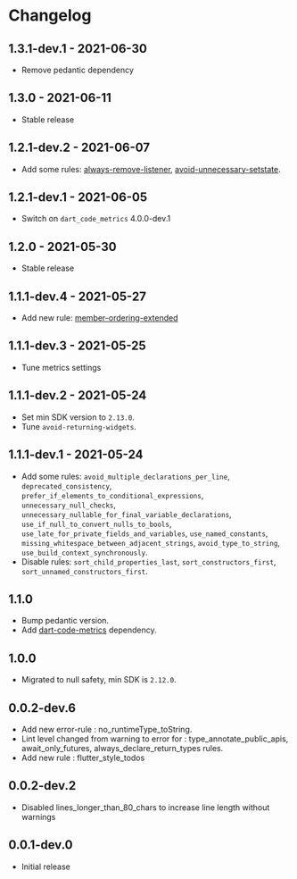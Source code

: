 # Changelog

## 1.3.1-dev.1 - 2021-06-30

* Remove pedantic dependency

## 1.3.0 - 2021-06-11

* Stable release

## 1.2.1-dev.2 - 2021-06-07

* Add some rules: [always-remove-listener](https://github.com/dart-code-checker/dart-code-metrics/blob/master/doc/rules/always-remove-listener.md), [avoid-unnecessary-setstate](https://github.com/dart-code-checker/dart-code-metrics/blob/master/doc/rules/avoid-unnecessary-setstate.md).

## 1.2.1-dev.1 - 2021-06-05

* Switch on `dart_code_metrics` 4.0.0-dev.1

## 1.2.0 - 2021-05-30

* Stable release

## 1.1.1-dev.4 - 2021-05-27

* Add new rule: [member-ordering-extended](https://github.com/dart-code-checker/dart-code-metrics/blob/master/doc/rules/member-ordering-extended.md)

## 1.1.1-dev.3 - 2021-05-25

* Tune metrics settings

## 1.1.1-dev.2 - 2021-05-24

* Set min SDK version to `2.13.0`.
* Tune `avoid-returning-widgets`.

## 1.1.1-dev.1 - 2021-05-24

* Add some rules: `avoid_multiple_declarations_per_line`, `deprecated_consistency`, `prefer_if_elements_to_conditional_expressions`, `unnecessary_null_checks`, `unnecessary_nullable_for_final_variable_declarations`, `use_if_null_to_convert_nulls_to_bools`, `use_late_for_private_fields_and_variables`, `use_named_constants`, `missing_whitespace_between_adjacent_strings`, `avoid_type_to_string`, `use_build_context_synchronously`.
* Disable rules: `sort_child_properties_last`, `sort_constructors_first`, `sort_unnamed_constructors_first`.

## 1.1.0

* Bump pedantic version.
* Add [dart-code-metrics](https://pub.dev/packages/dart_code_metrics) dependency.

## 1.0.0

* Migrated to null safety, min SDK is `2.12.0`.

## 0.0.2-dev.6

* Add new error-rule : no_runtimeType_toString.
* Lint level changed from warning to error for : type_annotate_public_apis, await_only_futures, always_declare_return_types rules.
* Add new rule : flutter_style_todos

## 0.0.2-dev.2

* Disabled lines_longer_than_80_chars to increase line length without warnings

## 0.0.1-dev.0

* Initial release
